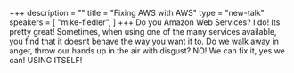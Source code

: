 +++
description = ""
title = "Fixing AWS with AWS"
type = "new-talk"
speakers = [
        "mike-fiedler",
]
+++
Do you Amazon Web Services? I do! Its pretty great! Sometimes, when
using one of the many services available, you find that it doesnt
behave the way you want it to. Do we walk away in anger, throw our
hands up in the air with disgust? NO! We can fix it, yes we can!
USING ITSELF!